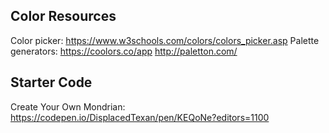 ## Color Resources 
Color picker: https://www.w3schools.com/colors/colors_picker.asp 
Palette generators: 
  https://coolors.co/app 
  http://paletton.com/

## Starter Code
Create Your Own Mondrian: https://codepen.io/DisplacedTexan/pen/KEQoNe?editors=1100
